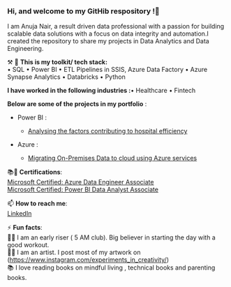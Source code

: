 ### Hi, and welcome to my GitHib respository !👋
I am Anuja Nair, a result driven data professional with a passion for building scalable data solutions with a focus on data integrity and automation.I created the repository to share my projects in Data Analytics and Data Engineering.

⚒️ 🧰 **This is my toolkit/ tech stack:** <br/> 
• SQL • Power BI • ETL Pipelines in SSIS, Azure Data Factory • Azure Synapse Analytics • Databricks
• Python  <br/> 


**I have worked in the following industries :**• Healthcare • Fintech 


**Below are some of the projects in my portfolio** : <br/> 
  - Power BI :<br/> 
    - [Analysing the factors contributing to hospital efficiency](https://github.com/Nair-Anuja/PowerBI/blob/main/HealthStat/ProjectFindings.md)

  - Azure :<br/> 
    - [Migrating On-Premises Data to cloud using Azure services](https://github.com/Nair-Anuja/DataMigration)


  
 📚📝 **Certifications**: <br/> 
 [Microsoft Certified: Azure Data Engineer Associate](https://github.com/Nair-Anuja/Certifications/blob/main/Credentials%20-%20anujanair-9007%20_%20Microsoft%20Learn.pdf) <br/> 
 [Microsoft Certified: Power BI Data Analyst Associate](https://github.com/Nair-Anuja/Certifications/blob/main/Credentials%20-%20anujanair-9007%20_%20Microsoft%20Learn_BI.pdf) <br/> 
 


📫 **How to reach me**: <br/> 
  [LinkedIn](www.linkedin.com/in/anujanair)  <br/> 


 
⚡ **Fun facts**: <br/> 
  🏃‍♀️ I am an early riser ( 5 AM club). Big believer in starting the day with a good workout. <br/> 
  👩‍🎨 I am an artist. I post most of my artwork on 
     (https://www.instagram.com/experiments_in_creativity/)   <br/> 
  📚 I love reading books on mindful living , technical books and parenting books.<br/> 

 
